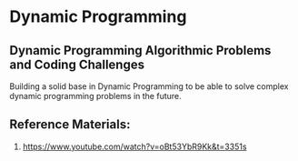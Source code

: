 # Dynamic Programming

## Dynamic Programming Algorithmic Problems and Coding Challenges

Building a solid base in Dynamic Programming to be able to solve complex dynamic programming problems in the future.

## Reference Materials:

1. https://www.youtube.com/watch?v=oBt53YbR9Kk&t=3351s
